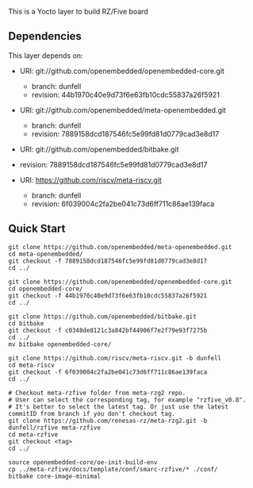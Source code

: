 This is a Yocto layer to build RZ/Five board

## Dependencies

This layer depends on:

* URI: git://github.com/openembedded/openembedded-core.git
  * branch: dunfell
  * revision: 44b1970c40e9d73f6e63fb10cdc55837a26f5921

* URI: git://github.com/openembedded/meta-openembedded.git
  * branch: dunfell
  * revision: 7889158dcd187546fc5e99fd81d0779cad3e8d17

* URI: git://github.com/openembedded/bitbake.git
* revision: 7889158dcd187546fc5e99fd81d0779cad3e8d17

* URI:  https://github.com/riscv/meta-riscv.git 
  * branch: dunfell
  * revision: 6f039004c2fa2be041c73d6ff711c86ae139faca

## Quick Start

```text
git clone https://github.com/openembedded/meta-openembedded.git
cd meta-openembedded/
git checkout -f 7889158dcd187546fc5e99fd81d0779cad3e8d17
cd ../

git clone https://github.com/openembedded/openembedded-core.git
cd openembedded-core/
git checkout -f 44b1970c40e9d73f6e63fb10cdc55837a26f5921
cd ../

git clone https://github.com/openembedded/bitbake.git
cd bitbake
git checkout -f c0348de8121c3a842bf44906f7e2f79e93f7275b
cd ../
mv bitbake openembedded-core/

git clone https://github.com/riscv/meta-riscv.git -b dunfell
cd meta-riscv
git checkout -f 6f039004c2fa2be041c73d6ff711c86ae139faca 
cd ../

# Checkout meta-rzfive folder from meta-rzg2 repo.
# User can select the corresponding tag, for example "rzfive_v0.8".
# It's better to select the latest tag. Or just use the latest commitID from branch if you don't checkout tag.
git clone https://github.com/renesas-rz/meta-rzg2.git -b dunfell/rzfive meta-rzfive
cd meta-rzfive
git checkout <tag>
cd ../

source openembedded-core/oe-init-build-env
cp ../meta-rzfive/docs/template/conf/smarc-rzfive/* ./conf/
bitbake core-image-minimal
```


